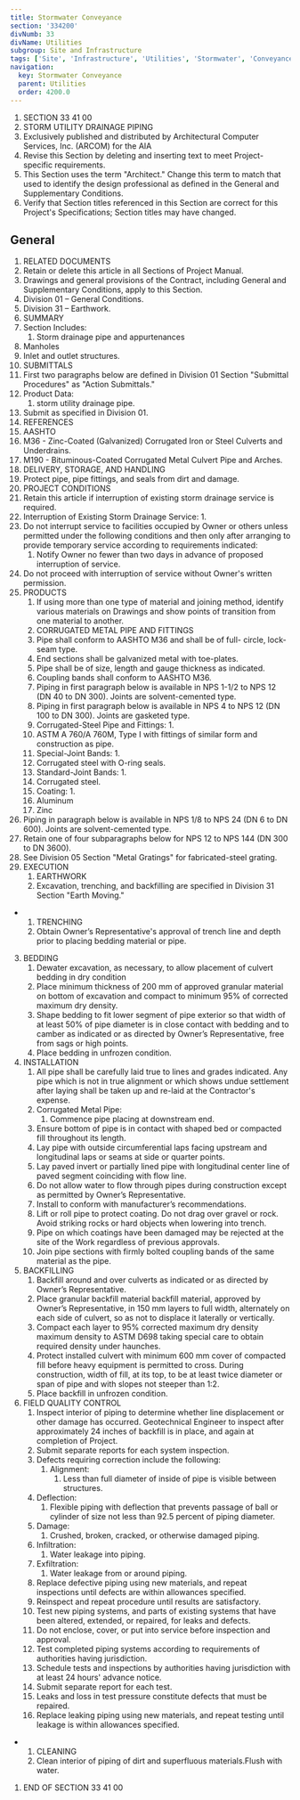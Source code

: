 ```yaml
---
title: Stormwater Conveyance
section: '334200'
divNumb: 33
divName: Utilities
subgroup: Site and Infrastructure
tags: ['Site', 'Infrastructure', 'Utilities', 'Stormwater', 'Conveyance']
navigation:
  key: Stormwater Conveyance
  parent: Utilities
  order: 4200.0
---
```


1. SECTION 33 41 00
1. STORM UTILITY DRAINAGE PIPING
1. Exclusively published and distributed by Architectural Computer Services, Inc. (ARCOM) for the AIA
1. Revise this Section by deleting and inserting text to meet Project-specific requirements.
1. This Section uses the term "Architect." Change this term to match that used to identify the design professional as defined in the General and Supplementary Conditions.
1. Verify that Section titles referenced in this Section are correct for this Project's Specifications; Section titles may have changed.

## General

   1. RELATED DOCUMENTS
   1. Retain or delete this article in all Sections of Project Manual.
   1. Drawings and general provisions of the Contract, including General and Supplementary Conditions, apply to this Section.
   1. Division 01 – General Conditions. 
   1. Division 31 – Earthwork. 
   1. SUMMARY
   1. Section Includes:
      1. Storm drainage pipe and appurtenances
   1. Manholes
   1. Inlet and outlet structures.
   1. SUBMITTALS
   1. First two paragraphs below are defined in Division 01 Section "Submittal Procedures" as "Action Submittals."
   1. Product Data:
      1. storm utility drainage pipe.
   1. Submit as specified in Division 01.
   1. REFERENCES
   1. AASHTO
   1. M36 - Zinc-Coated (Galvanized) Corrugated Iron or Steel Culverts and Underdrains.
   1. M190 - Bituminous-Coated Corrugated Metal Culvert Pipe and Arches.
   1. DELIVERY, STORAGE, AND HANDLING
   1. Protect pipe, pipe fittings, and seals from dirt and damage.
   1. PROJECT CONDITIONS
   1. Retain this article if interruption of existing storm drainage service is required.
   1. Interruption of Existing Storm Drainage Service:
      1. 
   1. Do not interrupt service to facilities occupied by Owner or others unless permitted under the following conditions and then only after arranging to provide temporary service according to requirements indicated:
      1. Notify Owner no fewer than two days in advance of proposed interruption of service.
   1. Do not proceed with interruption of service without Owner's written permission.
1. PRODUCTS
   1. If using more than one type of material and joining method, identify various materials on Drawings and show points of transition from one material to another.
   1. CORRUGATED METAL PIPE AND FITTINGS
   1. Pipe shall conform to AASHTO M36 and shall be of full- circle, lock-seam type.
   1. End sections shall be galvanized metal with toe-plates.
   1. Pipe shall be of size, length and gauge thickness as indicated.
   1. Coupling bands shall conform to AASHTO M36.
   1. Piping in first paragraph below is available in NPS 1-1/2 to NPS 12 (DN 40 to DN 300). Joints are solvent-cemented type.
   1. Piping in first paragraph below is available in NPS 4 to NPS 12 (DN 100 to DN 300). Joints are gasketed type.
   1. Corrugated-Steel Pipe and Fittings:
      1. 
   1. ASTM A 760/A 760M, Type I with fittings of similar form and construction as pipe.
   1. Special-Joint Bands:
      1. 
   1. Corrugated steel with O-ring seals.
   1. Standard-Joint Bands:
      1. 
   1. Corrugated steel.
   1. Coating:
      1. 
   1. Aluminum 
   1. Zinc
1. Piping in paragraph below is available in NPS 1/8 to NPS 24 (DN 6 to DN 600). Joints are solvent-cemented type.
1. Retain one of four subparagraphs below for NPS 12 to NPS 144 (DN 300 to DN 3600).
1. See Division 05 Section "Metal Gratings" for fabricated-steel grating.
1. EXECUTION
   1. EARTHWORK
   1. Excavation, trenching, and backfilling are specified in Division 31 Section "Earth Moving."

* 
	1. TRENCHING
   1. Obtain Owner’s Representative's approval of trench line and depth prior to placing bedding material or pipe.
3. BEDDING
   1. Dewater excavation, as necessary, to allow placement of culvert bedding in dry condition
   1. Place minimum thickness of 200 mm of approved granular material on bottom of excavation and compact to minimum 95% of corrected maximum dry density.
   1. Shape bedding to fit lower segment of pipe exterior so that width of at least 50% of pipe diameter is in close contact with bedding and to camber as indicated or as directed by Owner’s Representative, free from sags or high points.
   1. Place bedding in unfrozen condition.
4. INSTALLATION
   1. All pipe shall be carefully laid true to lines and grades indicated. Any pipe which is not in true alignment or which shows undue settlement after laying shall be taken up and re-laid at the Contractor's expense.
   1. Corrugated Metal Pipe:
      1. Commence pipe placing at downstream end.
   1. Ensure bottom of pipe is in contact with shaped bed or compacted fill throughout its length.
   1. Lay pipe with outside circumferential laps facing upstream and longitudinal laps or seams at side or quarter points.
   1. Lay paved invert or partially lined pipe with longitudinal center line of paved segment coinciding with flow line.
   1. Do not allow water to flow through pipes during construction except as permitted by Owner’s Representative.
   1. Install to conform with manufacturer’s recommendations.
   1. Lift or roll pipe to protect coating. Do not drag over gravel or rock. Avoid striking rocks or hard objects when lowering into trench.
   1. Pipe on which coatings have been damaged may be rejected at the site of the Work regardless of previous approvals.
   1. Join pipe sections with firmly bolted coupling bands of the same material as the pipe.
5. BACKFILLING
   1. Backfill around and over culverts as indicated or as directed by Owner’s Representative.
   1. Place granular backfill material backfill material, approved by Owner’s Representative, in 150 mm layers to full width, alternately on each side of culvert, so as not to displace it laterally or vertically.
   1. Compact each layer to 95% corrected maximum dry density maximum density to ASTM D698 taking special care to obtain required density under haunches.
   1. Protect installed culvert with minimum 600 mm cover of compacted fill before heavy equipment is permitted to cross. During construction, width of fill, at its top, to be at least twice diameter or span of pipe and with slopes not steeper than 1:2.
   1. Place backfill in unfrozen condition.
6. FIELD QUALITY CONTROL
   1. Inspect interior of piping to determine whether line displacement or other damage has occurred. Geotechnical Engineer to inspect after approximately 24 inches of backfill is in place, and again at completion of Project.
   1. Submit separate reports for each system inspection.
   1. Defects requiring correction include the following:
      1. Alignment:
         1. Less than full diameter of inside of pipe is visible between structures.
   1. Deflection:
      1. Flexible piping with deflection that prevents passage of ball or cylinder of size not less than 92.5 percent of piping diameter.
   1. Damage:
      1. Crushed, broken, cracked, or otherwise damaged piping.
   1. Infiltration:
      1. Water leakage into piping.
   1. Exfiltration:
      1. Water leakage from or around piping.
   1. Replace defective piping using new materials, and repeat inspections until defects are within allowances specified.
   1. Reinspect and repeat procedure until results are satisfactory.
   1. Test new piping systems, and parts of existing systems that have been altered, extended, or repaired, for leaks and defects.
   1. Do not enclose, cover, or put into service before inspection and approval.
   1. Test completed piping systems according to requirements of authorities having jurisdiction.
   1. Schedule tests and inspections by authorities having jurisdiction with at least 24 hours' advance notice.
   1. Submit separate report for each test.
   1. Leaks and loss in test pressure constitute defects that must be repaired.
   1. Replace leaking piping using new materials, and repeat testing until leakage is within allowances specified.

* 
	1. CLEANING
   1. Clean interior of piping of dirt and superfluous materials.Flush with water.
1. END OF SECTION 33 41 00

